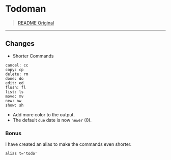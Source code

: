 Todoman
=======

> [README Original](README.original.rst)

---

## Changes

- Shorter Commands

```
cancel: cc
copy: cp
delete: rm
done: do
edit: ed
flush: fl
list: ls
move: mv
new: nw
show: sh
```

- Add more color to the output.
- The default `due` date is now `newer` (0).

### Bonus

I have created an alias to make the commands even shorter.

```
alias t='todo'
```




